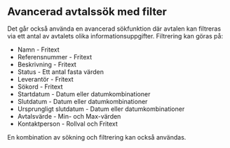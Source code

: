 <style> 
h1 { font-size:24px; } 
h2 { font-size:22px; } 
h3 { font-size:20px; } 
h4 { font-size:18px; } 
h5 { font-size:16px; }  
table th { font-size:14px !important; text-align:left !important; }
table td { font-size:14px !important; text-align:left !important; }
</style>

# Avancerad avtalssök med filter

Det går också använda en avancerad sökfunktion där avtalen kan filtreras via ett antal av avtalets olika informationsuppgifter. Filtrering kan göras på:

* Namn - Fritext
* Referensnummer - Fritext
* Beskrivning - Fritext
* Status - Ett antal fasta värden
* Leverantör - Fritext
* Sökord - Fritext
* Startdatum - Datum eller datumkombinationer
* Slutdatum - Datum eller datumkombinationer
* Ursprungligt slutdatum - Datum eller datumkombinationer
* Avtalsvärde - Min- och Max-värden
* Kontaktperson - Rollval och Fritext

En kombination av sökning och filtrering kan också användas.
